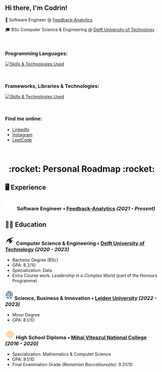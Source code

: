 <h2> Hi there, I'm Codrin!
</h2>

:briefcase: Software Engineer @ [Feedback-Analytics](https://feedback-analytics.com/)
<br>

:mortar_board: BSc Computer Science & Engineering @ [Delft University of Technology](https://www.tudelft.nl/en/)

<br/>

### Programming Languages:
[![Skills & Technologies Used](https://skillicons.dev/icons?i=ts,python,java,scala,cpp)](https://skillicons.dev)

<br/>

### Frameworks, Libraries & Technologies:
[![Skills & Technologies Used](https://skillicons.dev/icons?i=react,nextjs,postgres,nodejs,docker,tailwind,prisma,vercel,angular)](https://skillicons.dev)

<br/>

### Find me online:

[//]: # (TODO ADD IMAGES HERE)
- [LinkedIn](https://www.linkedin.com/in/codrinsocol/)
- [Instagram](https://www.instagram.com/codrin.socol/)
- [LeetCode](https://leetcode.com/codrin-socol/)


<br/>

<h1 align="center"> :rocket: Personal Roadmap :rocket: </h1>

## :desktop_computer: Experience 
### ![FA](/images/fa-logo.png) Software Engineer • [Feedback-Analytics](https://feedback-analytics.com/)  *(2021 - Present)*


## :man_student: Education
### ![TU Delft](/images/tudelft-logo.png) Computer Science & Engineering • [Delft University of Technology](https://www.tudelft.nl/en/) *(2020 - 2023)*
- Bachelor Degree (BSc)
- GPA: 8.2/10
- Specialization: Data 
- Extra Course work: *Leadership in a Complex World* (part of the Honours Programme)
### ![LeidenUniversity](/images/leiden-logo.jpg) Science, Business & Innovation • [Leiden University](https://www.universiteitleiden.nl/en) *(2022 - 2023)*
- Minor Degree 
- GPA: 8.1/10
### ![CNMV](/images/cnmv-logo.png) High School Diploma • [Mihai Viteazul National College](https://www.cnmv.ro/) *(2016 - 2020)*
- Specialization: Mathematics & Computer Science
- GPA: 9.1/10
- Final Examination Grade *(Romanian Baccalaureate)*: 9.31/10




